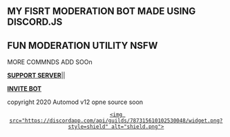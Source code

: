 ## MY FISRT MODERATION BOT MADE USING DISCORD.JS 

## FUN MODERATION UTILITY NSFW 

MORE COMMNDS ADD SOOn 

**[SUPPORT SERVER](https://discord.gg/RJ2SRN2cVu)**||

**[INVITE BOT](https://discord.com/api/oauth2/authorize?client_id=744597377406599188&permissions=8&scope=bot)**

copyright 2020 Automod v12 opne source soon



<div align=center>

  <a href="https://dsc.gg/kmdevs">

    <img src="https://discordapp.com/api/guilds/787315610102530048/widget.png?style=shield" alt="shield.png">

  </a>
